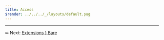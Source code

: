 ```yaml
---
title: Access
$render: ../../../_/layouts/default.pug
---
```


---

➯ Next: [Extensions &rangle; Bare](./docs/extensions/bare)
